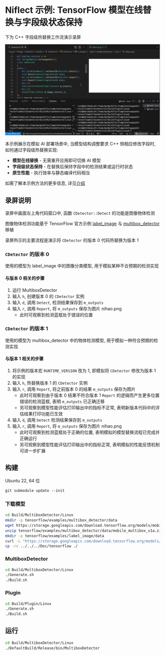 # Niflect 示例: TensorFlow 模型在线替换与字段级状态保持

下为 C++ 字段级热替换工作流演示录屏

![Field_Level_Hot-Swapping_for_Live_TensorFlow_Model_Replacement](Doc/Field_Level_Hot-Swapping_for_Live_TensorFlow_Model_Replacement.gif)

本示例展示在模拟 AI 部署场景中, 当模型结构调整要求 C++ 侧相应修改字段时, 如何通过字段级热替换实现:

- **模型在线替换** - 无需重开应用即可切换 AI 模型
- **字段级状态保持** - 在替换后保持字段中的检测结果或运行时状态
- **原生性能** - 执行效率与静态编译代码相当

如需了解本示例方法的更多信息, 详见[介绍](https://github.com/sainimu78/NiflectSampleHotSwap)

## 录屏说明

录屏中画面左上角代码窗口中, 函数 `CDetector::Detect` 的功能是图像物体检测

图像物体检测功能基于 TensorFlow 官方示例 [label_image](https://github.com/tensorflow/tensorflow/tree/master/tensorflow/examples/label_image) 与 [multibox_detector](https://github.com/tensorflow/tensorflow/tree/master/tensorflow/examples/multibox_detector) 移植

录屏所示的主要流程是演示将 `CDetector` 的版本 0 代码热替换为版本 1

### `CDetector` 的版本 0

使用的模型为 label_image 中的图像分类模型, 用于模拟某种不合预期的检测实现

#### 与版本 0 相关的步骤

1. 运行 MultiboxDetector
2. 输入 `h`, 创建版本 0 的 `CDetector` 实例
3. 输入 `d`, 调用 `Detect`, 检测结果保存到 `m_outputs`
4. 输入 `r`, 调用 `Report`, 将 `m_outputs` 保存为图片 nihao.png
   - 此时可观察到检测蓝框处于错误的位置

### `CDetector` 的版本 1

使用的模型为 multibox_detector 中的物体检测模型, 用于模拟一种符合预期的检测实现

#### 与版本 1 相关的步骤

1. 将示例的版本宏 `RUNTIME_VERSION` 改为 1, 即模拟将 `CDetector` 修改为版本 1 的实现
2. 输入 `h`, 热替换版本 1 的 `CDetector` 实例
3. 输入 `r`, 调用 `Report`, 将之前版本 0 的结果 `m_outputs` 保存为图片
   - 此时可观察到由于版本 0 结果不符合版本 1 `Report` 的逻辑而产生更多位置错误的检测蓝框, 表明 `m_outputs` 已正确迁移
   - 另可观察到模型性能评估打印输出中的指标不正常, 表明新版本代码中的评估结果打印功能已生效
4. 输入 `d`, 调用 `Detect` 检测结果保存到 `m_outputs`
5. 输入 `r`, 调用 `Report`, 将 `m_outputs` 保存为图片 nihao.png
   - 此时可观察到检测蓝框处于正确的位置, 表明模拟的模型替换流程已完成并正确运行
   - 另可观察到模型性能评估打印输出中的指标正常, 表明模拟的性能反馈机制可进一步扩展

## 构建

Ubuntu 22, 64 位

```
git submodule update --init
```

### 下载模型

```bash
cd Build/MultiboxDetector/Linux
mkdir -p tensorflow/examples/multibox_detector/data
wget https://storage.googleapis.com/download.tensorflow.org/models/mobile_multibox_v1a.zip -O tensorflow/examples/multibox_detector/data/mobile_multibox_v1a.zip
unzip tensorflow/examples/multibox_detector/data/mobile_multibox_v1a.zip -d tensorflow/examples/multibox_detector/data/
mkdir -p tensorflow/examples/label_image/data
curl -L "https://storage.googleapis.com/download.tensorflow.org/models/inception_v3_2016_08_28_frozen.pb.tar.gz" | tar -C tensorflow/examples/label_image/data -xz
cp -rv ../../../Doc/tensorflow ./
```

### MultiboxDetector

```bash
cd Build/MultiboxDetector/Linux
./Generate.sh
./Build.sh
```

### Plugin

```bash
cd Build/Plugin/Linux
./Generate.sh
./Build.sh
```

## 运行

```bash
cd Build/MultiboxDetector/Linux
./DefaultBuild/Release/bin/MultiboxDetector
```